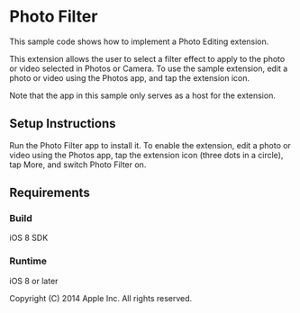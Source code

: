 # Photo Filter

This sample code shows how to implement a Photo Editing extension.

This extension allows the user to select a filter effect to apply to the photo or video selected in Photos or Camera. To use the sample extension, edit a photo or video using the Photos app, and tap the extension icon.

Note that the app in this sample only serves as a host for the extension. 

## Setup Instructions

Run the Photo Filter app to install it. To enable the extension, edit a photo or video using the Photos app, tap the extension icon (three dots in a circle), tap More, and switch Photo Filter on.

## Requirements

### Build

iOS 8 SDK

### Runtime

iOS 8 or later

Copyright (C) 2014 Apple Inc. All rights reserved.
